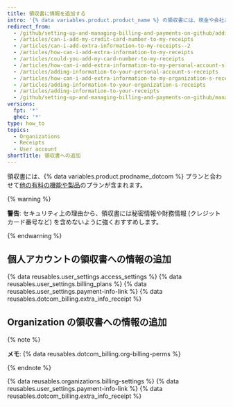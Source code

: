 ```yaml
---
title: 領収書に情報を追加する
intro: '{% data variables.product.product_name %} の領収書には、税金や会社あるいは国が求める会計情報などの情報を加えることができます。'
redirect_from:
  - /github/setting-up-and-managing-billing-and-payments-on-github/adding-information-to-your-receipts
  - /articles/can-i-add-my-credit-card-number-to-my-receipts
  - /articles/can-i-add-extra-information-to-my-receipts--2
  - /articles/how-can-i-add-extra-information-to-my-receipts
  - /articles/could-you-add-my-card-number-to-my-receipts
  - /articles/how-can-i-add-extra-information-to-my-personal-account-s-receipts
  - /articles/adding-information-to-your-personal-account-s-receipts
  - /articles/how-can-i-add-extra-information-to-my-organization-s-receipts
  - /articles/adding-information-to-your-organization-s-receipts
  - /articles/adding-information-to-your-receipts
  - /github/setting-up-and-managing-billing-and-payments-on-github/managing-your-github-billing-settings/adding-information-to-your-receipts
versions:
  fpt: '*'
  ghec: '*'
type: how_to
topics:
  - Organizations
  - Receipts
  - User account
shortTitle: 領収書への追加
---
```


領収書には、{% data variables.product.prodname_dotcom %} プランと合わせて[他の有料の機能や製品](/articles/about-billing-on-github)のプランが含まれます。

{% warning %}

**警告**: セキュリティ上の理由から、領収書には秘密情報や財務情報 (クレジットカード番号など) を含めないように強くおすすめします。

{% endwarning %}

## 個人アカウントの領収書への情報の追加

{% data reusables.user_settings.access_settings %}
{% data reusables.user_settings.billing_plans %}
{% data reusables.user_settings.payment-info-link %}
{% data reusables.dotcom_billing.extra_info_receipt %}

## Organization の領収書への情報の追加

{% note %}

**メモ**: {% data reusables.dotcom_billing.org-billing-perms %}

{% endnote %}


{% data reusables.organizations.billing-settings %}
{% data reusables.user_settings.payment-info-link %}
{% data reusables.dotcom_billing.extra_info_receipt %}
